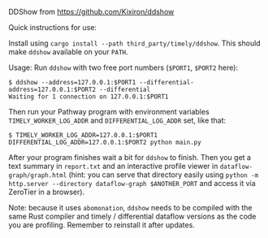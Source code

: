 DDShow from https://github.com/Kixiron/ddshow

Quick instructions for use:

Install using `cargo install --path third_party/timely/ddshow`.
This should make `ddshow` available on your `PATH`.

Usage:
Run `ddshow` with two free port numbers (`$PORT1`, `$PORT2` here):
```console
$ ddshow --address=127.0.0.1:$PORT1 --differential-address=127.0.0.1:$PORT2 --differential
Waiting for 1 connection on 127.0.0.1:$PORT1
```
Then run your Pathway program with environment variables `TIMELY_WORKER_LOG_ADDR` and
`DIFFERENTIAL_LOG_ADDR` set, like that:
```console
$ TIMELY_WORKER_LOG_ADDR=127.0.0.1:$PORT1 DIFFERENTIAL_LOG_ADDR=127.0.0.1:$PORT2 python main.py
```
After your program finishes wait a bit for `ddshow` to finish.
Then you get a text summary in `report.txt` and an interactive profile viewer in
`dataflow-graph/graph.html`
(hint: you can serve that directory easily using
`python -m http.server --directory dataflow-graph $ANOTHER_PORT`
and access it via ZeroTier in a browser).

Note: because it uses `abomonation`, `ddshow` needs to be compiled with the same Rust compiler and
timely / differential dataflow versions as the code you are profiling. Remember to reinstall it
after updates.
